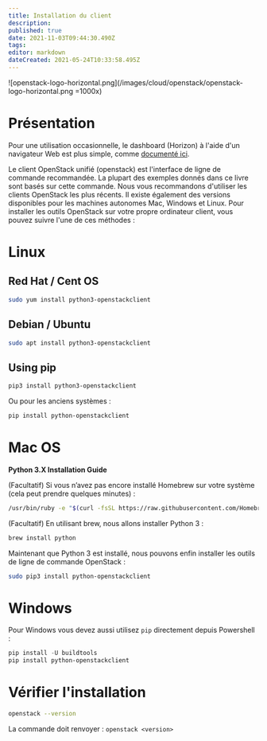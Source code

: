 ```yaml
---
title: Installation du client
description: 
published: true
date: 2021-11-03T09:44:30.490Z
tags: 
editor: markdown
dateCreated: 2021-05-24T10:33:58.495Z
---
```


![openstack-logo-horizontal.png](/images/cloud/openstack/openstack-logo-horizontal.png =1000x)
# Présentation

Pour une utilisation occasionnelle, le dashboard (Horizon) à l'aide d'un navigateur Web est plus simple, comme [documenté ici](https://docs.openstack.org/horizon/latest/user/index.html). 

Le client OpenStack unifié (openstack) est l'interface de ligne de commande recommandée. La plupart des exemples donnés dans ce livre sont basés sur cette commande. Nous vous recommandons d'utiliser les clients OpenStack les plus récents. Il existe également des versions disponibles pour les machines autonomes Mac, Windows et Linux. Pour installer les outils OpenStack sur votre propre ordinateur client, vous pouvez suivre l'une de ces méthodes :

# Linux

## Red Hat / Cent OS

```bash
sudo yum install python3-openstackclient
```

## Debian / Ubuntu

```bash
sudo apt install python3-openstackclient
```

## Using pip

```bash
pip3 install python3-openstackclient
```
Ou pour les anciens systèmes :

```bash
pip install python-openstackclient
```

# Mac OS

**Python 3.X Installation Guide**

(Facultatif) Si vous n’avez pas encore installé Homebrew sur votre système (cela peut prendre quelques minutes) :

```bash
/usr/bin/ruby -e "$(curl -fsSL https://raw.githubusercontent.com/Homebrew/install/master/install)"
```

(Facultatif) En utilisant brew, nous allons installer Python 3 : 

```bash
brew install python
```

Maintenant que Python 3 est installé, nous pouvons enfin installer les outils de ligne de commande OpenStack :

```bash
sudo pip3 install python-openstackclient
```

# Windows
Pour Windows vous devez aussi utilisez `pip` directement depuis Powershell :
```powershell
pip install -U buildtools
pip install python-openstackclient
```

# Vérifier l'installation

```bash
openstack --version
```

La commande doit renvoyer : `openstack <version>`